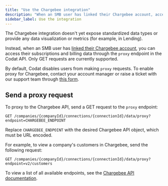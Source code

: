 ```yaml
---
title: "Use the Chargebee integration"
description: "When an SMB user has linked their Chargebee account, access their subscriptions and billing data by making proxy requests to the Chargebee API"
sidebar_label: Use the integration
---
```


The Chargebee integration doesn't yet expose standardized data types or provide any data visualization or metrics (for example, in Lending).

Instead, when an SMB user has [linked their Chargebee account](/integrations/commerce/chargebee/commerce-chargebee-setup#smb-customer-authenticate-and-connect-your-commerce-data), you can access their subscriptions and billing data through the `proxy` endpoint in the Codat API. Only GET requests are currently supported. 

By default, Codat disables users from making `proxy` requests. To enable proxy for Chargebee, contact your account manager or raise a ticket with our support team through [this form](https://codat.zendesk.com/hc/en-gb/requests/new).

## Send a proxy request

To proxy to the Chargebee API, send a GET request to the `proxy` endpoint:

```
GET /companies/{companyId}/connections/{connectionId}/data/proxy?endpoint=CHARGEBEE_ENDPOINT
```

Replace `CHARGEBEE_ENDPOINT` with the desired Chargebee API object, which must be URL encoded.

For example, to view a company's customers in Chargebee, send the following request:

```
GET /companies/{companyId}/connections/{connectionId}/data/proxy?endpoint=v2/customers
```

To view a list of all available endpoints, see the <a className="external" href="https://apidocs.eu.chargebee.com/docs/api" target="_blank">Chargebee API documentation</a>.
